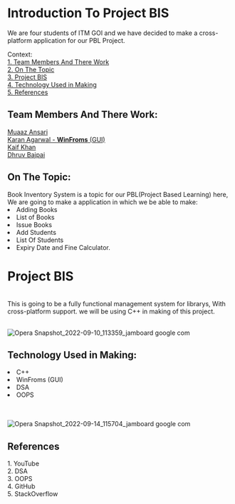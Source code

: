 # Introduction To Project BIS
We are four students of ITM GOI and we have decided to make a cross-platform application for our PBL Project.

Context: <br>
<a href="#team-members-and-there-work">1. Team Members And There Work</a><br>
<a href="#on-the-topic">2. On The Topic</a><br>
<a href="#project-bis">3. Project BIS</a><br>
<a href="#technology-used-in-making">4. Technology Used in Making</a><br>
<a href="#references">5. References</a><br>

<h2>Team Members And There Work:</h2>
<a href="https://github.com/muaaz123456789">Muaaz Ansari</a><br>
<a href="https://github.com/KKA-0">Karan Agarwal - <b>WinFroms</b> (GUI)</a><br>
<a href="https://github.com/kaifkhan1234">Kaif Khan </a><br>
<a href="https://github.com/Dhruvbajpaii">Dhruv Bajpai</a><br>


<h2>On The Topic:</h2>
Book Inventory System is a topic for our PBL(Project Based Learning) here, We are going to make a application in which we be able to make:
<li>Adding Books</li>
<li>List of Books</li>
<li>Issue Books</li>
<li>Add Students</li>
<li>List Of Students</li>
<li>Expiry Date and Fine Calculator.</li>

<h1>Project BIS</h1><br>
This is going to be a fully functional management system for librarys, With cross-platform support.
we will be using C++ in making of this project.<br><br>

![Opera Snapshot_2022-09-10_113359_jamboard google com](https://user-images.githubusercontent.com/85556603/189471633-4dfdd463-5f86-4960-ba61-3268a3569647.png)

<h2>Technology Used in Making:</h2>
<li>C++
</li>
<li>WinFroms (GUI)
</li>
<li>DSA
</li>
<li>OOPS
</li><br><br>

![Opera Snapshot_2022-09-14_115704_jamboard google com](https://user-images.githubusercontent.com/85556603/190076367-db836a95-aae5-4270-b4f2-505612738ecb.png)


<h2>References</h2>
1. YouTube<br>
2. DSA<br>
3. OOPS<br>
4. GitHub<br>
5. StackOverflow<br>


